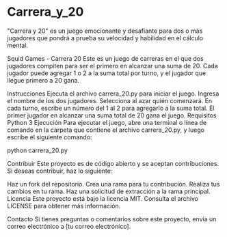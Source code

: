 # Carrera_y_20
"Carrera y 20" es un juego emocionante y desafiante para dos o más jugadores que pondrá a prueba su velocidad y habilidad en el cálculo mental. 

Squid Games - Carrera 20
Este es un juego de carreras en el que dos jugadores compiten para ser el primero en alcanzar una suma de 20. Cada jugador puede agregar 1 o 2 a la suma total por turno, y el jugador que llegue primero a 20 gana.

Instrucciones
Ejecuta el archivo carrera_20.py para iniciar el juego.
Ingresa el nombre de los dos jugadores.
Selecciona al azar quién comenzará.
En cada turno, escribe un número del 1 al 2 para agregarlo a la suma total.
El primer jugador en alcanzar una suma total de 20 gana el juego.
Requisitos
Python 3
Ejecución
Para ejecutar el juego, abre una terminal o línea de comando en la carpeta que contiene el archivo carrera_20.py, y luego escribe el siguiente comando:

python carrera_20.py

Contribuir
Este proyecto es de código abierto y se aceptan contribuciones. Si deseas contribuir, haz lo siguiente:

Haz un fork del repositorio.
Crea una rama para tu contribución.
Realiza tus cambios en tu rama.
Haz una solicitud de extracción a la rama principal.
Licencia
Este proyecto está bajo la licencia MIT. Consulta el archivo LICENSE para obtener más información.

Contacto
Si tienes preguntas o comentarios sobre este proyecto, envía un correo electrónico a [tu correo electrónico].
